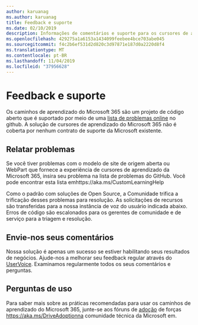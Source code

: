 ```yaml
---
author: karuanag
ms.author: karuanag
title: Feedback e suporte
ms.date: 02/10/2019
description: Informações de comentários e suporte para os cursores de aprendizagem do Microsoft 365
ms.openlocfilehash: 429275a1a6153a1434099feebee4bce703abe045
ms.sourcegitcommit: f4c2b6ef531d2d820c3d97871e187d0a2220d8f4
ms.translationtype: MT
ms.contentlocale: pt-BR
ms.lasthandoff: 11/04/2019
ms.locfileid: "37956628"
---
```

# <a name="feedback-and-support"></a>Feedback e suporte

Os caminhos de aprendizado do Microsoft 365 são um projeto de código aberto que é suportado por meio de uma [lista de problemas online](https://aka.ms/CustomLearningHelp) no github. A solução de cursores de aprendizado do Microsoft 365 não é coberta por nenhum contrato de suporte da Microsoft existente.  

## <a name="report-issues"></a>Relatar problemas

Se você tiver problemas com o modelo de site de origem aberta ou WebPart que fornece a experiência de cursores de aprendizado da Microsoft 365, insira seu problema na lista de problemas do GitHub.  Você pode encontrar esta lista emhttps://aka.ms/CustomLearningHelp  

Como o padrão com soluções de Open Source, a Comunidade trifica a trificação desses problemas para resolução. As solicitações de recursos são transferidas para a nossa instância de voz do usuário indicada abaixo. Erros de código são escalonados para os gerentes de comunidade e de serviço para a triagem e resolução.  

## <a name="provide-us-feedback"></a>Envie-nos seus comentários

Nossa solução é apenas um sucesso se estiver habilitando seus resultados de negócios.  Ajude-nos a melhorar seu feedback regular através do [UserVoice](https://microsoftteams.uservoice.com/forums/913429-learning-solutions).  Examinamos regularmente todos os seus comentários e perguntas. 

## <a name="usage-questions"></a>Perguntas de uso

Para saber mais sobre as práticas recomendadas para usar os caminhos de aprendizado do Microsoft 365, junte-se aos fóruns de [adoção](https://aka.ms/DriveAdoption) de forças https://aka.ms/DriveAdoptionna comunidade técnica da Microsoft em. 

